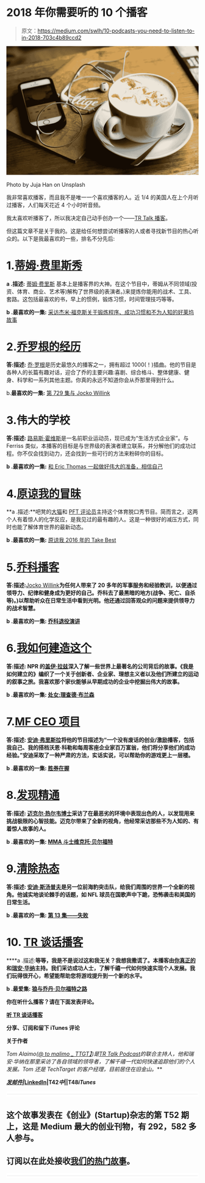 # 2018 年你需要听的 10 个播客

> 原文：<https://medium.com/swlh/10-podcasts-you-need-to-listen-to-in-2018-703c4b89ccd2>

![](img/bef2a22456c0c8b9c8b71751f501831e.png)

Photo by Juja Han on Unsplash

我非常喜欢播客，而且我不是唯一一个喜欢播客的人。近 1/4 的美国人在上个月听过播客，人们每天花近 4 个小时听音频。

我太喜欢听播客了，所以我决定自己动手创办一个——[TR Talk 播客](https://soundcloud.com/ryan-warner-799706255)。

但这篇文章不是关于我的。这是给任何想尝试听播客的人或者寻找新节目的热心听众的。以下是我最喜欢的一些，排名不分先后:

# 1.[蒂姆·费里斯秀](https://tim.blog/podcast/)

**a .描述:** [蒂姆·费里斯](https://tim.blog/) 基本上是播客界的大神。在这个节目中，蒂姆从不同领域(投资、体育、商业、艺术等)解构了世界级的表演者。)来提炼你能用的战术、工具、套路。这包括最喜欢的书，早上的惯例，锻炼习惯，时间管理技巧等等。

**b .最喜欢的一集:** [采访杰米·福克斯关于锻炼程序、成功习惯和不为人知的好莱坞故事](https://tim.blog/2015/12/06/jamie-foxx/)

# 2.[乔罗根的经历](http://podcasts.joerogan.net/)

**答:描述:** [乔·罗根](https://en.wikipedia.org/wiki/Joe_Rogan)是历史最悠久的播客之一，拥有超过 1000(！)插曲。他的节目是各种人的长篇有趣对话，迎合了乔的主要兴趣:喜剧、综合格斗、整体健康、健身、科学和一系列其他主题。你真的永远不知道你会从乔那里得到什么。

b.**最喜欢的一集:** [第 729 集与 Jocko Willink](https://www.youtube.com/watch?v=NnKcquMobHQ)

# 3.伟大的学校

**答:描述:** [路易斯·霍维斯](https://lewishowes.com/)是一名前职业运动员，现已成为“生活方式企业家”。与 Ferriss 类似，本播客的目标是与世界级的表演者建立联系，并分解他们的成功过程。你不仅会找到动力，还会找到一些可行的方法来粉碎你的目标。

**b .最喜欢的一集:** [和 Eric Thomas 一起做好伟大的准备，相信自己](https://lewishowes.com/podcast/e-eric-thomas2/)

# 4.[原谅我的冒昧](https://www.podcastone.com/pardon-my-take)

**a .描述:**吧凳的[大猫](https://twitter.com/BarstoolBigCat?ref_src=twsrc%5Egoogle%7Ctwcamp%5Eserp%7Ctwgr%5Eauthor)和 [PFT 评论员](https://en.wikipedia.org/wiki/PFT_Commenter)主持这个体育脱口秀节目。简而言之，这两个人有着惊人的化学反应，是我见过的最有趣的人。这是一种很好的减压方式，同时也能了解体育世界的最新动态。

**b .最喜欢的一集:** [原谅我 2016 年的 Take Best](https://www.barstoolsports.com/chicago/pardon-my-take-best-of-2016-part-1-svp-ditka-tressel-rachel-nichols-and-more/)

# 5.[乔科播客](http://jockopodcast.com/)

**答:描述:**[Jocko Willink](https://en.wikipedia.org/wiki/Jocko_Willink)**为任何人带来了 20 多年的军事服务和经验教训，以便通过领导力、纪律和健身成为更好的自己。乔科去了最黑暗的地方(战争、死亡、自杀等)。)以帮助听众在日常生活中看到光明。他还通过回答观众的问题来提供领导力的战术智慧。**

****b .最喜欢的一集:** [乔科退役演讲](https://youtu.be/BCHkbr4Fr7k)**

# **6.[我如何建造这个](https://www.npr.org/podcasts/510313/how-i-built-this)**

****答:描述:** NPR 的[盖伊·拉兹](https://en.wikipedia.org/wiki/Guy_Raz)深入了解一些世界上最著名的公司背后的故事。《我是如何建立的》编织了一个关于创新者、企业家、理想主义者以及他们所建立的运动的叙事之旅。我喜欢那个家伙能够从早期成功的企业中挖掘出伟大的故事。**

****b .最喜欢的一集:** [处女:理查德·布兰森](https://one.npr.org/?sharedMediaId=511817806:511860867)**

# **7.[MF CEO 项目](http://themfceo.com/podcast/)**

****答:描述:** [安迪·弗里斯拉](https://www.instagram.com/andyfrisella/?hl=en)将他的节目描述为“一个没有废话的创业/激励播客，包括我自己、我的搭档沃恩·科勒和每周客座企业家百万富翁，他们将分享他们的成功经验。”安迪采取了一种严肃的方法，实话实说，可以帮助你的游戏更上一层楼。**

****b .最喜欢的一集:** [胜券在握](http://themfceo.com/win-day-andy-frisella-mfceo107/)**

# **8.[发现精通](https://findingmastery.net/)**

****答:描述:** [迈克尔·热尔韦博士](https://en.wikipedia.org/wiki/Michael_Gervais)采访了在最恶劣的环境中表现出色的人，以发现用来挑战极限的心智技能。迈克尔带来了全新的视角，他经常采访那些不为人知的、有着惊人故事的人。**

****b .最喜欢的一集:** [MMA 斗士维克托·贝尔福特](https://findingmastery.net/vitor-belfort/)**

# **9.[清除热态](https://clearedhotpodcast.com/)**

****答:描述:** [安迪·斯汤普夫](https://www.andystumpf.com/)是另一位前海豹突击队，给我们周围的世界一个全新的视角。他诚实地谈论棘手的话题，如 NFL 球员在国歌声中下跪，恐怖袭击和美国的日常生活。**

****b .最喜欢的一集:** [第 13 集——失败](https://clearedhotpodcast.com/2017/09/18/episode-13-failure/)**

# **10. [TR 谈话播客](https://soundcloud.com/ryan-warner-799706255)**

****a .描述:**等等，我是不是说过这和我无关？我想我撒谎了。本播客由[你真正的](https://www.linkedin.com/in/tom-alaimo-573a1878/)和[瑞安·华纳](https://www.linkedin.com/in/rnwarner/)主持。我们采访成功人士，了解千禧一代如何快速实现个人发展。我们玩得很开心，希望能帮助您将游戏提升到一个新的水平。**

****b .最爱集:** [狼与乔丹·贝尔福特之路](https://soundcloud.com/ryan-warner-799706255/20-the-way-of-the-wolf-w-jordan-belfort-the-original-wolf-of-wall-street)**

**你在听什么播客？请在下面发表评论。**

**[听 TR 谈话播客](https://soundcloud.com/ryan-warner-799706255)**

**分享、订阅和留下 iTunes 评论**

****关于作者****

***Tom Alaimo(*[*@ to malimo _ TTGT】*](https://twitter.com/TomAlaimo_TTGT)*)是*[*TR Talk Podcast*](https://soundcloud.com/ryan-warner-799706255)*的联合主持人，他和瑞安·华纳在那里采访了各自领域的领导者，了解千禧一代如何快速追踪他们的个人发展。Tom 还是 TechTarget 的客户经理，目前居住在旧金山。***

**[*发邮件*](mailto:thomasalaimo7@gmail.com)*|*[LinkedIn](https://www.linkedin.com/in/tom-alaimo-573a1878/)|T42*中*||T48*iTunes***

**![](img/731acf26f5d44fdc58d99a6388fe935d.png)**

## **这个故事发表在《创业》(Startup)杂志的第 T52 期上，这是 Medium 最大的创业刊物，有 292，582 多人参与。**

## **订阅以在此处接收[我们的热门故事](http://growthsupply.com/the-startup-newsletter/)。**

**![](img/731acf26f5d44fdc58d99a6388fe935d.png)**